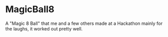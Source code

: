 # MagicBall8
A "Magic 8 Ball" that me and a few others made at a Hackathon mainly for the laughs, it worked out pretty well.
